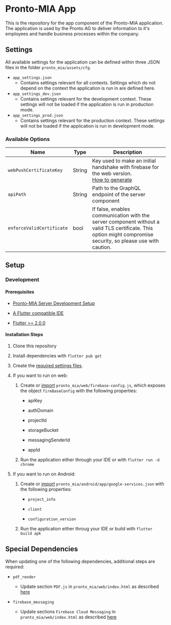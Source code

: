 # Pronto-MIA App

This is the repository for the app component of the Pronto-MIA application. The application is used by the Pronto AG to deliver information to it's employees and handle business processes within the company.

## Settings

All available settings for the application can be defined within three JSON files in the folder `pronto_mia/assets/cfg`.

* `app_settings.json`
  * Contains settings relevant for all contexts. Settings which do not depend on the context the application is run in are defined here.
* `app_settings_dev.json`
  * Contains settings relevant for the development context. These settings will not be loaded if the application is run in production mode.
* `app_settings_prod.json`
  * Contains settings relevant for the production context. These settings will not be loaded if the application is run in development mode.

### Available Options

| Name | Type | Description |
| - | - | - |
| `webPushCertificateKey` | String | Key used to make an initial handshake with firebase for the web version. [How to generate](https://firebase.google.com/docs/cloud-messaging/js/client#generate_a_new_key_pair) |
| `apiPath` | String | Path to the GraphQL endpoint of the server component |
| `enforceValidCertificate` | bool | If false, enables communication with the server component without a valid TLS certificate. This option might compromise security, so please use with caution. |

## Setup

### Development

#### Prerequisites

* [Pronto-MIA Server Development Setup](https://github.com/Pronto-AG/Pronto-MIA-Server#development-setup)

* [A Flutter compatible IDE](https://flutter.dev/docs/get-started/editor?tab=androidstudio)

* [Flutter >= 2.0.0](https://flutter.dev/docs/get-started/install)

#### Installation Steps

1. Clone this repository

2. Install dependencies with `flutter pub get`

3. Create the [required settings files](#settings).

4. If you want to run on web:
   
   1. Create or [import](https://firebase.google.com/docs/web/setup#config-object) `pronto_mia/web/firebase-config.js`, which exposes the object `fireBaseConfig` with the following properties:
      
      * apiKey
      
      * authDomain
      
      * projectId
      
      * storageBucket
      
      * messagingSenderId
      
      * appId
   
   2. Run the application either through your IDE or with `flutter run -d chrome`

5. If you want to run on Android:
   
   1. Create or [import](https://firebase.google.com/docs/android/setup#add-config-file) `pronto_mia/android/app/google-services.json` with the following properties:
      
      * `project_info`
      
      * `client`
      
      * `configuration_version`
   
   2. Run the application either throug your IDE or build with `flutter build apk`

## Special Dependencies

When updating one of the following dependencies, additional steps are required:

* `pdf_render`
  
  * Update section `PDF.js` in `pronto_mia/web/index.html` as described [here](https://pub.dev/packages/pdf_render#web)

* `firebase_messaging`
  
  * Update sections `Firebase Cloud Messaging` in `pronto_mia/web/index.html` as described [here](https://firebase.flutter.dev/docs/messaging/overview/#5-web-only-add-the-sdk)
